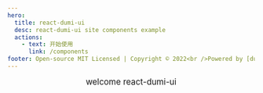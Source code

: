 ```yaml
---
hero:
  title: react-dumi-ui
  desc: react-dumi-ui site components example
  actions:
    - text: 开始使用
      link: /components
footer: Open-source MIT Licensed | Copyright © 2022<br />Powered by [dumi](https://d.umijs.org)
---
```


<center><big>welcome react-dumi-ui</big></center>
